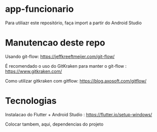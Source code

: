 # app-funcionario

Para utiliazr este repositório, faça import a partir do Android Studio

# Manutencao deste repo
Usando git-flow: https://jeffkreeftmeijer.com/git-flow/

É recomendado o uso do GitKraken para manter o git-flow : https://www.gitkraken.com/

Como utilizar gitkraken com gitflow: https://blog.axosoft.com/gitflow/

# Tecnologias

Instalacao do Flutter + Android Studio : https://flutter.io/setup-windows/

Colocar tambem, aqui, dependencias do projeto
